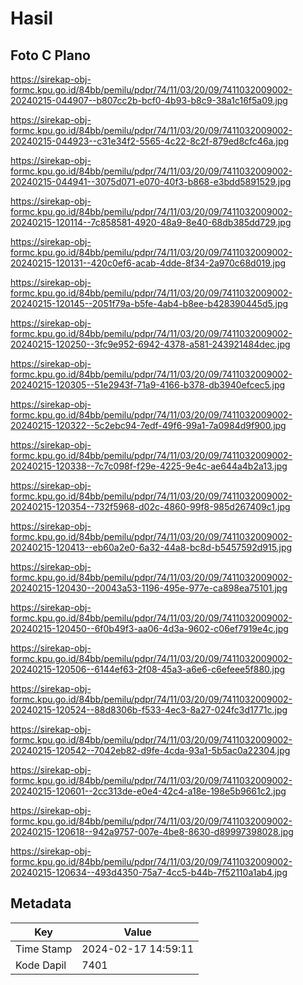 # Hasil

## Foto C Plano

https://sirekap-obj-formc.kpu.go.id/84bb/pemilu/pdpr/74/11/03/20/09/7411032009002-20240215-044907--b807cc2b-bcf0-4b93-b8c9-38a1c16f5a09.jpg

https://sirekap-obj-formc.kpu.go.id/84bb/pemilu/pdpr/74/11/03/20/09/7411032009002-20240215-044923--c31e34f2-5565-4c22-8c2f-879ed8cfc46a.jpg

https://sirekap-obj-formc.kpu.go.id/84bb/pemilu/pdpr/74/11/03/20/09/7411032009002-20240215-044941--3075d071-e070-40f3-b868-e3bdd5891529.jpg

https://sirekap-obj-formc.kpu.go.id/84bb/pemilu/pdpr/74/11/03/20/09/7411032009002-20240215-120114--7c858581-4920-48a9-8e40-68db385dd729.jpg

https://sirekap-obj-formc.kpu.go.id/84bb/pemilu/pdpr/74/11/03/20/09/7411032009002-20240215-120131--420c0ef6-acab-4dde-8f34-2a970c68d019.jpg

https://sirekap-obj-formc.kpu.go.id/84bb/pemilu/pdpr/74/11/03/20/09/7411032009002-20240215-120145--2051f79a-b5fe-4ab4-b8ee-b428390445d5.jpg

https://sirekap-obj-formc.kpu.go.id/84bb/pemilu/pdpr/74/11/03/20/09/7411032009002-20240215-120250--3fc9e952-6942-4378-a581-243921484dec.jpg

https://sirekap-obj-formc.kpu.go.id/84bb/pemilu/pdpr/74/11/03/20/09/7411032009002-20240215-120305--51e2943f-71a9-4166-b378-db3940efcec5.jpg

https://sirekap-obj-formc.kpu.go.id/84bb/pemilu/pdpr/74/11/03/20/09/7411032009002-20240215-120322--5c2ebc94-7edf-49f6-99a1-7a0984d9f900.jpg

https://sirekap-obj-formc.kpu.go.id/84bb/pemilu/pdpr/74/11/03/20/09/7411032009002-20240215-120338--7c7c098f-f29e-4225-9e4c-ae644a4b2a13.jpg

https://sirekap-obj-formc.kpu.go.id/84bb/pemilu/pdpr/74/11/03/20/09/7411032009002-20240215-120354--732f5968-d02c-4860-99f8-985d267409c1.jpg

https://sirekap-obj-formc.kpu.go.id/84bb/pemilu/pdpr/74/11/03/20/09/7411032009002-20240215-120413--eb60a2e0-6a32-44a8-bc8d-b5457592d915.jpg

https://sirekap-obj-formc.kpu.go.id/84bb/pemilu/pdpr/74/11/03/20/09/7411032009002-20240215-120430--20043a53-1196-495e-977e-ca898ea75101.jpg

https://sirekap-obj-formc.kpu.go.id/84bb/pemilu/pdpr/74/11/03/20/09/7411032009002-20240215-120450--6f0b49f3-aa06-4d3a-9602-c06ef7919e4c.jpg

https://sirekap-obj-formc.kpu.go.id/84bb/pemilu/pdpr/74/11/03/20/09/7411032009002-20240215-120506--6144ef63-2f08-45a3-a6e6-c6efeee5f880.jpg

https://sirekap-obj-formc.kpu.go.id/84bb/pemilu/pdpr/74/11/03/20/09/7411032009002-20240215-120524--88d8306b-f533-4ec3-8a27-024fc3d1771c.jpg

https://sirekap-obj-formc.kpu.go.id/84bb/pemilu/pdpr/74/11/03/20/09/7411032009002-20240215-120542--7042eb82-d9fe-4cda-93a1-5b5ac0a22304.jpg

https://sirekap-obj-formc.kpu.go.id/84bb/pemilu/pdpr/74/11/03/20/09/7411032009002-20240215-120601--2cc313de-e0e4-42c4-a18e-198e5b9661c2.jpg

https://sirekap-obj-formc.kpu.go.id/84bb/pemilu/pdpr/74/11/03/20/09/7411032009002-20240215-120618--942a9757-007e-4be8-8630-d89997398028.jpg

https://sirekap-obj-formc.kpu.go.id/84bb/pemilu/pdpr/74/11/03/20/09/7411032009002-20240215-120634--493d4350-75a7-4cc5-b44b-7f52110a1ab4.jpg


## Metadata

| Key        | Value               |
| ---------- | ------------------- |
| Time Stamp | 2024-02-17 14:59:11 |
| Kode Dapil | 7401                |



